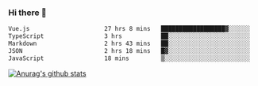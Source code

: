 ### Hi there 👋



<!--
**webB1an/webB1an** is a ✨ _special_ ✨ repository because its `README.md` (this file) appears on your GitHub profile.

Here are some ideas to get you started:

- 🔭 I’m currently working on ...
- 🌱 I’m currently learning ...
- 👯 I’m looking to collaborate on ...
- 🤔 I’m looking for help with ...
- 💬 Ask me about ...
- 📫 How to reach me: ...
- 😄 Pronouns: ...
- ⚡ Fun fact: ...
-->

<!--START_SECTION:waka-->

```txt
Vue.js                     27 hrs 8 mins   ██████████████████▓░░░░░░   74.97 %
TypeScript                 3 hrs           ██░░░░░░░░░░░░░░░░░░░░░░░   08.32 %
Markdown                   2 hrs 43 mins   ██░░░░░░░░░░░░░░░░░░░░░░░   07.53 %
JSON                       2 hrs 18 mins   █▓░░░░░░░░░░░░░░░░░░░░░░░   06.37 %
JavaScript                 18 mins         ▒░░░░░░░░░░░░░░░░░░░░░░░░   00.87 %
```

<!--END_SECTION:waka-->


[![Anurag's github stats](https://github-readme-stats.vercel.app/api?username=webB1an&show_icons=true&theme=radical)](https://github.com/anuraghazra/github-readme-stats)


